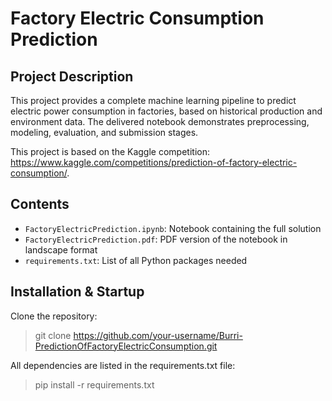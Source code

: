 # Factory Electric Consumption Prediction

## Project Description

This project provides a complete machine learning pipeline to predict electric power consumption in factories, based on historical production and environment data. 
The delivered notebook demonstrates preprocessing, modeling, evaluation, and submission stages.

This project is based on the Kaggle competition: https://www.kaggle.com/competitions/prediction-of-factory-electric-consumption/.

## Contents

- `FactoryElectricPrediction.ipynb`: Notebook containing the full solution
- `FactoryElectricPrediction.pdf`: PDF version of the notebook in landscape format
- `requirements.txt`: List of all Python packages needed

## Installation & Startup

Clone the repository: 
> git clone https://github.com/your-username/Burri-PredictionOfFactoryElectricConsumption.git

All dependencies are listed in the requirements.txt file:  
> pip install -r requirements.txt




